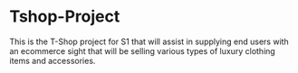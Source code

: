 # Tshop-Project
This is the T-Shop project for S1 that will assist in supplying end users with an ecommerce sight that will be selling various types of luxury clothing items and accessories.
